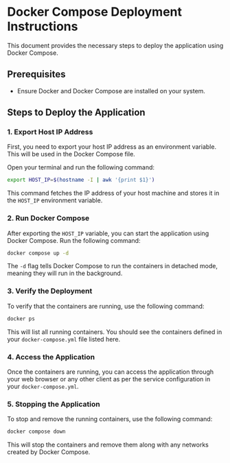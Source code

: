 
# Docker Compose Deployment Instructions

This document provides the necessary steps to deploy the application using Docker Compose.

## Prerequisites

- Ensure Docker and Docker Compose are installed on your system.

## Steps to Deploy the Application

### 1. Export Host IP Address

First, you need to export your host IP address as an environment variable. This will be used in the Docker Compose file.

Open your terminal and run the following command:

```sh
export HOST_IP=$(hostname -I | awk '{print $1}')
```

This command fetches the IP address of your host machine and stores it in the `HOST_IP` environment variable.

### 2. Run Docker Compose

After exporting the `HOST_IP` variable, you can start the application using Docker Compose. Run the following command:

```sh
docker compose up -d
```

The `-d` flag tells Docker Compose to run the containers in detached mode, meaning they will run in the background.

### 3. Verify the Deployment

To verify that the containers are running, use the following command:

```sh
docker ps
```

This will list all running containers. You should see the containers defined in your `docker-compose.yml` file listed here.

### 4. Access the Application

Once the containers are running, you can access the application through your web browser or any other client as per the service configuration in your `docker-compose.yml`.

### 5. Stopping the Application

To stop and remove the running containers, use the following command:

```sh
docker compose down
```

This will stop the containers and remove them along with any networks created by Docker Compose.
